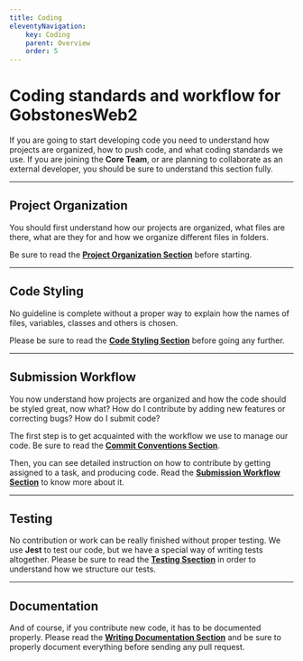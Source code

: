 ```yaml
---
title: Coding
eleventyNavigation:
    key: Coding
    parent: Overview
    order: 5
---
```

# Coding standards and workflow for **GobstonesWeb2**

If you are going to start developing code you need to understand how projects are organized, how to push code, and what coding standards we use. If you are joining the **Core Team**, or are planning to collaborate as an external developer, you should be sure to understand this section fully.

---------------------------------------------------------------------

## Project Organization

You should first understand how our projects are organized, what files are there, what are they for and how we organize different files in folders.

Be sure to read the [**Project Organization Section**](./project-organization) before starting.

---------------------------------------------------------------------

## Code Styling

No guideline is complete without a proper way to explain how the names of files, variables, classes and others is chosen.

Please be sure to read the [**Code Styling Section**](./code-styling) before going any further.

---------------------------------------------------------------------

## Submission Workflow

You now understand how projects are organized and how the code should be styled great, now what? How do I contribute by adding new features or correcting bugs? How do I submit code?

The first step is to get acquainted with the workflow we use to manage our code. Be sure to read the [**Commit Conventions Section**](./commit-conventions).

Then, you can see detailed instruction on how to contribute by getting assigned to a task, and producing code. Read the [**Submission Workflow Section**](./submission-workflow) to know more about it.

---------------------------------------------------------------------

## Testing

No contribution or work can be really finished without proper testing. We use **Jest** to test our code, but we have a special way of writing tests altogether. Please be sure to read the [**Testing Ssection**](./testing) in order to understand how we structure our tests.

---------------------------------------------------------------------

## Documentation

And of course, if you contribute new code, it has to be documented properly. Please read the [**Writing Documentation Section**](./writing-documentation) and be sure to properly document everything before sending any pull request.

